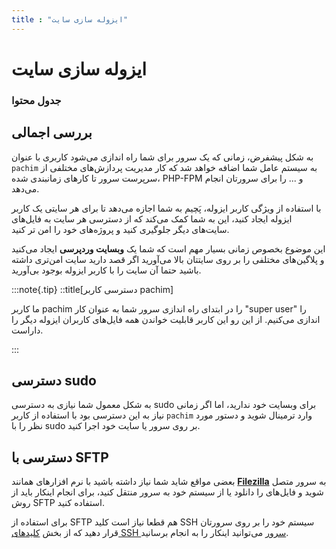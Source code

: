 ```yaml
---
title : "ایزوله سازی سایت"
---
```


# ایزوله سازی سایت

### جدول محتوا

## بررسی اجمالی

به شکل پیشفرض، زمانی که یک سرور برای شما راه اندازی می‌شود کاربری با عنوان `pachim` به سیستم عامل شما اضافه خواهد شد که کار مدیریت پردازش‌های مختلفی از سرپرست سرور تا کارهای زمانبندی شده، PHP-FPM و ... را برای سرورتان انجام می‌دهد.

با استفاده از ویژگی کاربر ایزوله، پَچیم به شما اجازه می‌دهد تا برای هر سایتی یک کاربر ایزوله ایجاد کنید، این به شما کمک می‌کند که از دسترسی هر سایت به فایل‌های سایت‌های دیگر جلوگیری کنید و پروژه‌های خود را امن تر کنید. 

این موضوع بخصوص زمانی بسیار مهم است که شما یک **وبسایت وردپرسی** ایجاد می‌کنید و پلاگین‌های مختلفی را بر روی سایتتان بالا می‌آورید اگر قصد دارید سایت امن‌تری داشته باشید حتما آن سایت را با کاربر ایزوله بوجود بی‌آورید. 


:::note{.tip}
::title[دسترسی کاربر pachim]

ما کاربر pachim را در ابتدای راه اندازی سرور شما به عنوان کار "super user" را اندازی می‌کنیم. از این رو این کاربر قابلیت خواندن همه فایل‌های کاربران ایزوله دیگر را داراست.

:::

## دسترسی sudo

به شکل معمول شما نیازی به دسترسی sudo برای وبسایت خود ندارید، اما اگر زمانی نیاز به این دسترسی بود با استفاده از کاربر `pachim` وارد ترمینال شوید و دستور مورد نظر را با sudo بر روی سرور یا سایت خود اجرا کنید.  

## دسترسی با SFTP

بعضی مواقع شاید شما نیاز داشته باشید با نرم افزارهای همانند [**Filezilla**](https://filezilla-project.org/) به سرور متصل شوید و فایل‌های را دانلود یا از سیستم خود به سرور منتقل کنید، برای انجام اینکار باید از روش SFTP استفاده کنید.

برای استفاده از SFTP هم قطعا نیاز است کلید SSH سیستم خود را بر روی سرورتان قرار دهید که از بخش [کلید‌های SSH سرور](/servers/ssh) می‌توانید اینکار را به انجام برسانید.
